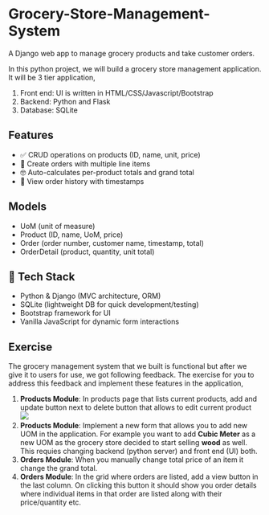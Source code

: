 # Grocery-Store-Management-System
A Django web app to manage grocery products and take customer orders.

In this python project, we will build a grocery store management application. It will be 3 tier application,
1. Front end: UI is written in HTML/CSS/Javascript/Bootstrap
2. Backend: Python and Flask
3. Database: SQLite


## Features

- ✅ CRUD operations on products (ID, name, unit, price)
- 🛒 Create orders with multiple line items
- 🤓 Auto-calculates per-product totals and grand total
- 📜 View order history with timestamps

## Models

- UoM (unit of measure)
- Product (ID, name, UoM, price)
- Order (order number, customer name, timestamp, total)
- OrderDetail (product, quantity, unit total)
  
## 🧩 Tech Stack

- Python & Django (MVC architecture, ORM)
- SQLite (lightweight DB for quick development/testing) 
- Bootstrap framework for UI
- Vanilla JavaScript for dynamic form interactions
## Exercise 

The grocery management system that we built is functional but after we give it to users for use, we got following feedback. The exercise for you to address this feedback and implement these features in the application,
1. **Products Module**: In products page that lists current products, add and update button next to delete button that allows to edit current product
   ![](product)
3. **Products Module**: Implement a new form that allows you to add new UOM in the application. For example you want to add **Cubic Meter** as a new UOM as the grocery store decided to start selling **wood** as well. This requies changing backend (python server) and front end (UI) both.
4. **Orders Module**:  When you manually change total price of an item it  change the grand total. 
5. **Orders Module**: In the grid where orders are listed, add a view button in the last column. On clicking this button it should show you order details where individual items in that order are listed along with their price/quantity etc.


  
